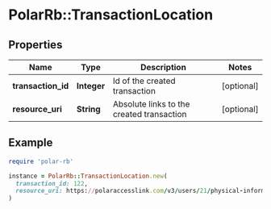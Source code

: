 # PolarRb::TransactionLocation

## Properties

| Name | Type | Description | Notes |
| ---- | ---- | ----------- | ----- |
| **transaction_id** | **Integer** | Id of the created transaction | [optional] |
| **resource_uri** | **String** | Absolute links to the created transaction | [optional] |

## Example

```ruby
require 'polar-rb'

instance = PolarRb::TransactionLocation.new(
  transaction_id: 122,
  resource_uri: https://polaraccesslink.com/v3/users/21/physical-information-transactions/32
)
```


